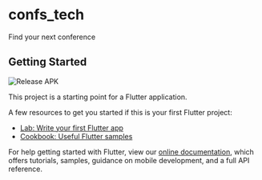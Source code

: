 # confs_tech

Find your next conference

## Getting Started

![Release APK](https://github.com/tech-conferences/confstech-flutter/workflows/Test,%20Build%20and%20Release%20apk/badge.svg)

This project is a starting point for a Flutter application.

A few resources to get you started if this is your first Flutter project:

- [Lab: Write your first Flutter app](https://flutter.dev/docs/get-started/codelab)
- [Cookbook: Useful Flutter samples](https://flutter.dev/docs/cookbook)

For help getting started with Flutter, view our
[online documentation](https://flutter.dev/docs), which offers tutorials,
samples, guidance on mobile development, and a full API reference.
